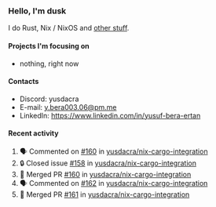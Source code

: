 ### Hello, I'm dusk

I do Rust, Nix / NixOS and [other stuff](https://gaze.systems/).

#### Projects I'm focusing on

- nothing, right now

#### Contacts

- Discord: yusdacra
- E-mail: y.bera003.06@pm.me
- LinkedIn: https://www.linkedin.com/in/yusuf-bera-ertan

#### Recent activity

<!--START_SECTION:activity-->
1. 🗣 Commented on [#160](https://github.com/yusdacra/nix-cargo-integration/pull/160#issuecomment-2476231418) in [yusdacra/nix-cargo-integration](https://github.com/yusdacra/nix-cargo-integration)
2. 🔒 Closed issue [#158](https://github.com/yusdacra/nix-cargo-integration/issues/158) in [yusdacra/nix-cargo-integration](https://github.com/yusdacra/nix-cargo-integration)
3. 🎉 Merged PR [#160](https://github.com/yusdacra/nix-cargo-integration/pull/160) in [yusdacra/nix-cargo-integration](https://github.com/yusdacra/nix-cargo-integration)
4. 🗣 Commented on [#162](https://github.com/yusdacra/nix-cargo-integration/issues/162#issuecomment-2476136658) in [yusdacra/nix-cargo-integration](https://github.com/yusdacra/nix-cargo-integration)
5. 🎉 Merged PR [#161](https://github.com/yusdacra/nix-cargo-integration/pull/161) in [yusdacra/nix-cargo-integration](https://github.com/yusdacra/nix-cargo-integration)
<!--END_SECTION:activity-->
